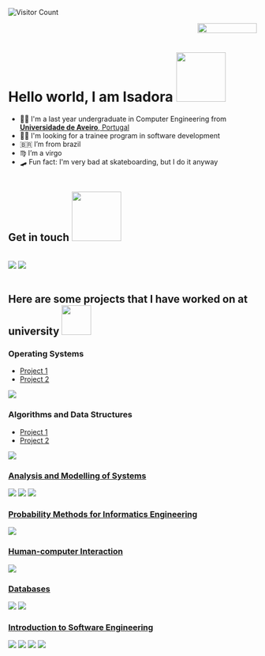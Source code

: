 ![Visitor Count](https://profile-counter.glitch.me/flisadora/count.svg)
<div style="text-align: right">
<img src="https://jojoee.jojoee.com/api/utcnow?refresh" width="120" height="20">
</div>

# Hello world, I am Isadora <img src="https://media.giphy.com/media/iigp4VDyf5dCLRlGkm/giphy.gif" width="100">

- 👩‍🎓 I'm a last year undergraduate in Computer Engineering from <a href="https://www.ua.pt/"> <b>Universidade de Aveiro</b>, Portugal</a>
- 👩‍💻 I'm looking for a trainee program in software development
- 🇧🇷 I’m from brazil
- ♍ I’m a virgo
- 🛹 Fun fact: I'm very bad at skateboarding, but I do it anyway
<br><br>

## Get in touch   <img src="https://media.giphy.com/media/TbYgHMnICI1A4/giphy.gif" width="100">
<br>
<a href="https://www.linkedin.com/in/isadora-f-loredo/"><img src="https://img.shields.io/badge/LinkedIn-0077B5?style=for-the-badge&logo=linkedin&logoColor=white"></a>
<a href="mailto:isadora_fl@hotmail.com"><img src="https://img.shields.io/badge/Microsoft_Outlook-0078D4?style=for-the-badge&logo=microsoft-outlook&logoColor=white"></a>
<br><br>


## Here are some projects that I have worked on at university   <img src="https://media.giphy.com/media/WUlplcMpOCEmTGBtBW/giphy.gif" width="60">

### Operating Systems
- [Project 1](/User_stats)
- [Project 2](/semaphore_smokers)
<img src="https://img.shields.io/badge/Shell_Script-121011?style=for-the-badge&logo=gnu-bash&logoColor=white">

### Algorithms and Data Structures
- [Project 1](/Path_costs)
- [Project 2](/Words_occurrences)
<img src="https://img.shields.io/badge/C-00599C?style=for-the-badge&logo=c&logoColor=white">

### [Analysis and Modelling of Systems](/MAS-aeeb) 
<img src="https://img.shields.io/badge/JavaScript-F7DF1E?style=for-the-badge&logo=javascript&logoColor=black"> <img src="https://img.shields.io/badge/HTML5-E34F26?style=for-the-badge&logo=html5&logoColor=white"> <img src="https://img.shields.io/badge/CSS3-1572B6?style=for-the-badge&logo=css3&logoColor=white">

### [Probability Methods for Informatics Engineering](/Criminal_catalog)
<img src="https://img.shields.io/badge/Java-ED8B00?style=for-the-badge&logo=java&logoColor=white">

### [Human-computer Interaction](/IHC-AEEB)
<img src="https://img.shields.io/badge/Java-ED8B00?style=for-the-badge&logo=java&logoColor=white">

### [Databases](/World_Athletics_BD)
<img src="https://img.shields.io/badge/Microsoft_SQL_Server-CC2927?style=for-the-badge&logo=microsoft-sql-server&logoColor=white"> <img src="https://img.shields.io/badge/C-00599C?style=for-the-badge&logo=c&logoColor=white">

### [Introduction to Software Engineering](/IES_Project_G31)
<img src="https://img.shields.io/badge/Spring-6DB33F?style=for-the-badge&logo=spring&logoColor=white"> <img src="https://img.shields.io/badge/JavaScript-F7DF1E?style=for-the-badge&logo=javascript&logoColor=blacke"> <img src="https://img.shields.io/badge/Python-3776AB?style=for-the-badge&logo=python&logoColor=white"> <img src="https://img.shields.io/badge/MySQL-00000F?style=for-the-badge&logo=mysql&logoColor=white">
